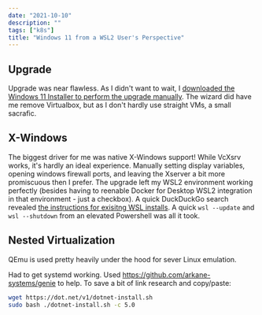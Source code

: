 ```yaml
---
date: "2021-10-10"
description: ""
tags: ["k8s"]
title: "Windows 11 from a WSL2 User's Perspective"
---
```


## Upgrade

Upgrade was near flawless.  As I didn't want to wait, I [downloaded the Windows 11 Installer to perform the upgrade manually](https://www.microsoft.com/en-us/software-download/windows11).  The wizard did have me remove Virtualbox, but as I don't hardly use straight VMs, a small sacrafic.  

## X-Windows

The biggest driver for me was native X-Windows support!  While VcXsrv works, it's hardly an ideal experience.  Manually setting display variables, opening windows firewall ports, and leaving the Xserver a bit more promiscuous then I prefer.  The upgrade left my WSL2 environment working perfectly (besides having to reenable Docker for Desktop WSL2 integration in that environment - just a checkbox).  A quick DuckDuckGo search revealed [the instructions for exisitng WSL installs](https://docs.microsoft.com/en-us/windows/wsl/tutorials/gui-apps#existing-wsl-install).  A quick `wsl --update` and `wsl --shutdown` from an elevated Powershell was all it took.

## Nested Virtualization

QEmu is used pretty heavily under the hood for sever Linux emulation.

Had to get systemd working.  Used <https://github.com/arkane-systems/genie> to help.  To save a bit of link research and copy/paste:

```sh
wget https://dot.net/v1/dotnet-install.sh
sudo bash ./dotnet-install.sh -c 5.0

```